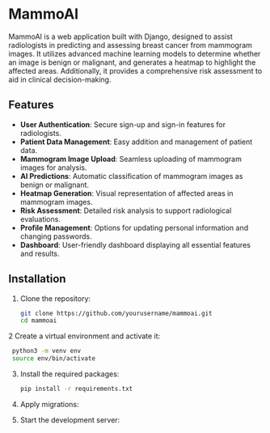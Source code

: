 # MammoAI

MammoAI is a web application built with Django, designed to assist radiologists in predicting and assessing breast cancer from mammogram images. It utilizes advanced machine learning models to determine whether an image is benign or malignant, and generates a heatmap to highlight the affected areas. Additionally, it provides a comprehensive risk assessment to aid in clinical decision-making.

## Features

- **User Authentication**: Secure sign-up and sign-in features for radiologists.
- **Patient Data Management**: Easy addition and management of patient data.
- **Mammogram Image Upload**: Seamless uploading of mammogram images for analysis.
- **AI Predictions**: Automatic classification of mammogram images as benign or malignant.
- **Heatmap Generation**: Visual representation of affected areas in mammogram images.
- **Risk Assessment**: Detailed risk analysis to support radiological evaluations.
- **Profile Management**: Options for updating personal information and changing passwords.
- **Dashboard**: User-friendly dashboard displaying all essential features and results.

## Installation

1. Clone the repository:
   ```bash
   git clone https://github.com/yourusername/mammoai.git
   cd mammoai
   ```
2 Create a virtual environment and activate it:
```bash
 python3 -m venv env
 source env/bin/activate
```
3. Install the required packages:
   ```bash
   pip install -r requirements.txt
   ```
4. Apply migrations:
   
5. Start the development server:

